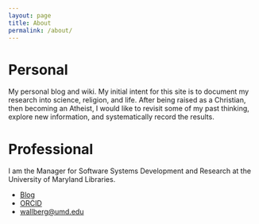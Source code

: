```yaml
---
layout: page
title: About
permalink: /about/
---
```


# Personal

My personal blog and wiki.  My initial intent for this site is to document my research into science, religion, and life.  After being raised as a Christian, then becoming an Atheist, I would like to revisit some of my past thinking, explore new information, and systematically record the results.

# Professional

I am the Manager for Software Systems Development and Research at the University of Maryland Libraries.

* [Blog](https://dssumd.wordpress.com/author/wallbergumd/)
* [ORCID](https://orcid.org/0000-0002-4904-005X)
* [wallberg@umd.edu](mailto:wallberg@umd.edu)

